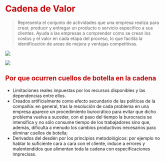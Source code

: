# <span style="color:#c00000">Cadena de Valor</span>

> Representa el conjunto de actividades que una empresa realiza para crear, producir y entregar un producto o servicio especifico a sus clientes.
> Ayuda a las empresas a comprender como se crean los costos y el valor en cada etapa del proceso, lo que facilita la identificación de areas de mejora y ventajas competitivas.


![](https://lh7-us.googleusercontent.com/cRB165RoeUaojpKLq0wXV4fH5oJg5bUweE0iXTngiYRGov9Bzc22FC_QIt2MHPDmw1BQbywrAVblGJ9vzemCjfNF1IHTaSkpyN7nwoutlapMhd8yZdGxkxM3Wybb2KpNEQGcbuYVhxjXyd-ImQOVoQSNyA=nw)


![](https://lh7-us.googleusercontent.com/WAoxYOkU5m4K1hdsCWmRVhSsy--8e6q_S98uakgF9GQ42wuSTsutRZ2b2UJKZckvmtoNYBchYipUjSlXx31hV2_gS1NrDjX-iKhmXIS3z_c1p0ivkQG-cRnYub_0g3pOiH4D-I0cMBpA9oRLkH_WMI-ONQ=nw)

## <span style="color:#c00000">Por que ocurren cuellos de botella en la cadena</span>

- Limitaciones reales impuestas por los recursos disponibles y las dependencias entre ellos.
- Creados artificialmente como efecto secundario de las políticas de la compañía: en general, tras la resolución de cada problema en una empresa aparece un procedimiento burocrático para evitar que dicho problema vuelva a suceder, con el paso del tiempo la burocracia se intensifica y no sólo consume tiempo de los trabajadores sino que, además, dificulta a menudo los cambios productivos necesarios para eliminar cuellos de botella;
- Derivados del desdén por los principios metodológicos: por ejemplo no hablar lo suficiente cara a cara con el cliente, induce a errores y malentendidos que alimentan toda la cadena con especificaciones imprecisas.